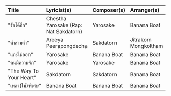 | Title                   | Lyricist(s)                           | Composer(s)   | Arranger(s)           | Length   |
|:------------------------|:--------------------------------------|:--------------|:----------------------|:---------|
| "รักได้อีก"                | Chestha Yarosake (Rap: Nat Sakdatorn) | Yarosake      | Banana Boat           | 3:57     |
| "คำสามคำ"               | Areeya Peerapongdecha                 | Sakdatorn     | Jitrakorn Mongkoltham | 4:38     |
| "แกะไม่ออก"              | Yarosake                              | Banana Boat   | Banana Boat           | 4:04     |
| "คนมีความรัก"             | Yarosake                              | Yarosake      | Banana Boat           | 4:25     |
| "The Way To Your Heart" | Sakdatorn                             | Sakdatorn     | Banana Boat           | 3:53     |
| "เพลง(ไม่)พิเศษ"          | Banana Boat                           | Banana Boat   | Banana Boat           | 3:53     |